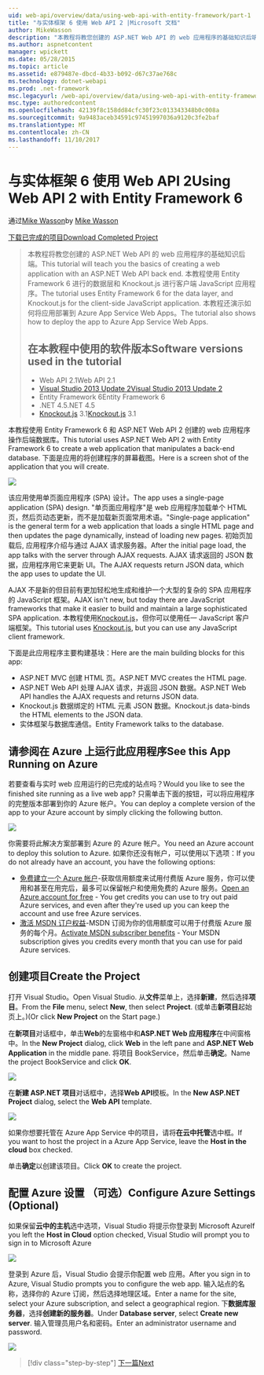 ```yaml
---
uid: web-api/overview/data/using-web-api-with-entity-framework/part-1
title: "与实体框架 6 使用 Web API 2 |Microsoft 文档"
author: MikeWasson
description: "本教程将教您创建的 ASP.NET Web API 的 web 应用程序的基础知识后端。 本教程使用 Entity Framework 6 的数据布局..."
ms.author: aspnetcontent
manager: wpickett
ms.date: 05/28/2015
ms.topic: article
ms.assetid: e879487e-dbcd-4b33-b092-d67c37ae768c
ms.technology: dotnet-webapi
ms.prod: .net-framework
msc.legacyurl: /web-api/overview/data/using-web-api-with-entity-framework/part-1
msc.type: authoredcontent
ms.openlocfilehash: 42139f8c158dd84cfc30f23c013343348b0c008a
ms.sourcegitcommit: 9a9483aceb34591c97451997036a9120c3fe2baf
ms.translationtype: MT
ms.contentlocale: zh-CN
ms.lasthandoff: 11/10/2017
---
```

<a name="using-web-api-2-with-entity-framework-6"></a><span data-ttu-id="3f645-104">与实体框架 6 使用 Web API 2</span><span class="sxs-lookup"><span data-stu-id="3f645-104">Using Web API 2 with Entity Framework 6</span></span>
====================
<span data-ttu-id="3f645-105">通过[Mike Wasson](https://github.com/MikeWasson)</span><span class="sxs-lookup"><span data-stu-id="3f645-105">by [Mike Wasson](https://github.com/MikeWasson)</span></span>

[<span data-ttu-id="3f645-106">下载已完成的项目</span><span class="sxs-lookup"><span data-stu-id="3f645-106">Download Completed Project</span></span>](https://github.com/MikeWasson/BookService)

> <span data-ttu-id="3f645-107">本教程将教您创建的 ASP.NET Web API 的 web 应用程序的基础知识后端。</span><span class="sxs-lookup"><span data-stu-id="3f645-107">This tutorial will teach you the basics of creating a web application with an ASP.NET Web API back end.</span></span> <span data-ttu-id="3f645-108">本教程使用 Entity Framework 6 进行的数据层和 Knockout.js 进行客户端 JavaScript 应用程序。</span><span class="sxs-lookup"><span data-stu-id="3f645-108">The tutorial uses Entity Framework 6 for the data layer, and Knockout.js for the client-side JavaScript application.</span></span> <span data-ttu-id="3f645-109">本教程还演示如何将应用部署到 Azure App Service Web Apps。</span><span class="sxs-lookup"><span data-stu-id="3f645-109">The tutorial also shows how to deploy the app to Azure App Service Web Apps.</span></span>
> 
> ## <a name="software-versions-used-in-the-tutorial"></a><span data-ttu-id="3f645-110">在本教程中使用的软件版本</span><span class="sxs-lookup"><span data-stu-id="3f645-110">Software versions used in the tutorial</span></span>
> 
> 
> - <span data-ttu-id="3f645-111">Web API 2.1</span><span class="sxs-lookup"><span data-stu-id="3f645-111">Web API 2.1</span></span>
> - [<span data-ttu-id="3f645-112">Visual Studio 2013 Update 2</span><span class="sxs-lookup"><span data-stu-id="3f645-112">Visual Studio 2013 Update 2</span></span>](https://www.visualstudio.com/downloads/download-visual-studio-vs)
> - <span data-ttu-id="3f645-113">Entity Framework 6</span><span class="sxs-lookup"><span data-stu-id="3f645-113">Entity Framework 6</span></span>
> - <span data-ttu-id="3f645-114">.NET 4.5</span><span class="sxs-lookup"><span data-stu-id="3f645-114">.NET 4.5</span></span>
> - <span data-ttu-id="3f645-115">[Knockout.js](http://knockoutjs.com/) 3.1</span><span class="sxs-lookup"><span data-stu-id="3f645-115">[Knockout.js](http://knockoutjs.com/) 3.1</span></span>


<span data-ttu-id="3f645-116">本教程使用 Entity Framework 6 和 ASP.NET Web API 2 创建的 web 应用程序操作后端数据库。</span><span class="sxs-lookup"><span data-stu-id="3f645-116">This tutorial uses ASP.NET Web API 2 with Entity Framework 6 to create a web application that manipulates a back-end database.</span></span> <span data-ttu-id="3f645-117">下面是应用的将创建程序的屏幕截图。</span><span class="sxs-lookup"><span data-stu-id="3f645-117">Here is a screen shot of the application that you will create.</span></span>

[![](part-1/_static/image2.png)](part-1/_static/image1.png)

<span data-ttu-id="3f645-118">该应用使用单页面应用程序 (SPA) 设计。</span><span class="sxs-lookup"><span data-stu-id="3f645-118">The app uses a single-page application (SPA) design.</span></span> <span data-ttu-id="3f645-119">"单页面应用程序"是 web 应用程序加载单个 HTML 页，然后页动态更新，而不是加载新页面常用术语。</span><span class="sxs-lookup"><span data-stu-id="3f645-119">"Single-page application" is the general term for a web application that loads a single HTML page and then updates the page dynamically, instead of loading new pages.</span></span> <span data-ttu-id="3f645-120">初始页加载后, 应用程序介绍与通过 AJAX 请求服务器。</span><span class="sxs-lookup"><span data-stu-id="3f645-120">After the initial page load, the app talks with the server through AJAX requests.</span></span> <span data-ttu-id="3f645-121">AJAX 请求返回的 JSON 数据，应用程序用它来更新 UI。</span><span class="sxs-lookup"><span data-stu-id="3f645-121">The AJAX requests return JSON data, which the app uses to update the UI.</span></span>

<span data-ttu-id="3f645-122">AJAX 不是新的但目前有更加轻松地生成和维护一个大型的复杂的 SPA 应用程序的 JavaScript 框架。</span><span class="sxs-lookup"><span data-stu-id="3f645-122">AJAX isn't new, but today there are JavaScript frameworks that make it easier to build and maintain a large sophisticated SPA application.</span></span> <span data-ttu-id="3f645-123">本教程使用[Knockout.js](http://knockoutjs.com/)，但你可以使用任一 JavaScript 客户端框架。</span><span class="sxs-lookup"><span data-stu-id="3f645-123">This tutorial uses [Knockout.js](http://knockoutjs.com/), but you can use any JavaScript client framework.</span></span>

<span data-ttu-id="3f645-124">下面是此应用程序主要构建基块：</span><span class="sxs-lookup"><span data-stu-id="3f645-124">Here are the main building blocks for this app:</span></span>

- <span data-ttu-id="3f645-125">ASP.NET MVC 创建 HTML 页。</span><span class="sxs-lookup"><span data-stu-id="3f645-125">ASP.NET MVC creates the HTML page.</span></span>
- <span data-ttu-id="3f645-126">ASP.NET Web API 处理 AJAX 请求，并返回 JSON 数据。</span><span class="sxs-lookup"><span data-stu-id="3f645-126">ASP.NET Web API handles the AJAX requests and returns JSON data.</span></span>
- <span data-ttu-id="3f645-127">Knockout.js 数据绑定的 HTML 元素 JSON 数据。</span><span class="sxs-lookup"><span data-stu-id="3f645-127">Knockout.js data-binds the HTML elements to the JSON data.</span></span>
- <span data-ttu-id="3f645-128">实体框架与数据库通信。</span><span class="sxs-lookup"><span data-stu-id="3f645-128">Entity Framework talks to the database.</span></span>

## <a name="see-this-app-running-on-azure"></a><span data-ttu-id="3f645-129">请参阅在 Azure 上运行此应用程序</span><span class="sxs-lookup"><span data-stu-id="3f645-129">See this App Running on Azure</span></span>

<span data-ttu-id="3f645-130">若要查看与实时 web 应用运行的已完成的站点吗？</span><span class="sxs-lookup"><span data-stu-id="3f645-130">Would you like to see the finished site running as a live web app?</span></span> <span data-ttu-id="3f645-131">只需单击下面的按钮，可以将应用程序的完整版本部署到你的 Azure 帐户。</span><span class="sxs-lookup"><span data-stu-id="3f645-131">You can deploy a complete version of the app to your Azure account by simply clicking the following button.</span></span>

[![](http://azuredeploy.net/deploybutton.png)](https://azuredeploy.net/?WT.mc_id=deploy_azure_aspnet&repository=https://github.com/tfitzmac/BookService)

<span data-ttu-id="3f645-132">你需要将此解决方案部署到 Azure 的 Azure 帐户。</span><span class="sxs-lookup"><span data-stu-id="3f645-132">You need an Azure account to deploy this solution to Azure.</span></span> <span data-ttu-id="3f645-133">如果你还没有帐户，可以使用以下选项：</span><span class="sxs-lookup"><span data-stu-id="3f645-133">If you do not already have an account, you have the following options:</span></span>

- <span data-ttu-id="3f645-134">[免费建立一个 Azure 帐户](https://azure.microsoft.com/en-us/pricing/free-trial/?WT.mc_id=A443DD604)-获取信用额度来试用付费版 Azure 服务，你可以使用和甚至在用完后，最多可以保留帐户和使用免费的 Azure 服务。</span><span class="sxs-lookup"><span data-stu-id="3f645-134">[Open an Azure account for free](https://azure.microsoft.com/en-us/pricing/free-trial/?WT.mc_id=A443DD604) - You get credits you can use to try out paid Azure services, and even after they're used up you can keep the account and use free Azure services.</span></span>
- <span data-ttu-id="3f645-135">[激活 MSDN 订户权益](https://azure.microsoft.com/en-us/pricing/member-offers/msdn-benefits-details/?WT.mc_id=A443DD604)-MSDN 订阅为你的信用额度可以用于付费版 Azure 服务的每个月。</span><span class="sxs-lookup"><span data-stu-id="3f645-135">[Activate MSDN subscriber benefits](https://azure.microsoft.com/en-us/pricing/member-offers/msdn-benefits-details/?WT.mc_id=A443DD604) - Your MSDN subscription gives you credits every month that you can use for paid Azure services.</span></span>

## <a name="create-the-project"></a><span data-ttu-id="3f645-136">创建项目</span><span class="sxs-lookup"><span data-stu-id="3f645-136">Create the Project</span></span>

<span data-ttu-id="3f645-137">打开 Visual Studio。</span><span class="sxs-lookup"><span data-stu-id="3f645-137">Open Visual Studio.</span></span> <span data-ttu-id="3f645-138">从**文件**菜单上，选择**新建**，然后选择**项目**。</span><span class="sxs-lookup"><span data-stu-id="3f645-138">From the **File** menu, select **New**, then select **Project**.</span></span> <span data-ttu-id="3f645-139">(或单击**新项目**起始页上。)</span><span class="sxs-lookup"><span data-stu-id="3f645-139">(Or click **New Project** on the Start page.)</span></span>

<span data-ttu-id="3f645-140">在**新项目**对话框中，单击**Web**的左窗格中和**ASP.NET Web 应用程序**在中间窗格中。</span><span class="sxs-lookup"><span data-stu-id="3f645-140">In the **New Project** dialog, click **Web** in the left pane and **ASP.NET Web Application** in the middle pane.</span></span> <span data-ttu-id="3f645-141">将项目 BookService，然后单击**确定**。</span><span class="sxs-lookup"><span data-stu-id="3f645-141">Name the project BookService and click **OK**.</span></span>

[![](part-1/_static/image4.png)](part-1/_static/image3.png)

<span data-ttu-id="3f645-142">在**新建 ASP.NET 项目**对话框中，选择**Web API**模板。</span><span class="sxs-lookup"><span data-stu-id="3f645-142">In the **New ASP.NET Project** dialog, select the **Web API** template.</span></span>

[![](part-1/_static/image6.png)](part-1/_static/image5.png)

<span data-ttu-id="3f645-143">如果你想要托管在 Azure App Service 中的项目，请将**在云中托管**选中框。</span><span class="sxs-lookup"><span data-stu-id="3f645-143">If you want to host the project in a Azure App Service, leave the **Host in the cloud** box checked.</span></span>

<span data-ttu-id="3f645-144">单击**确定**以创建该项目。</span><span class="sxs-lookup"><span data-stu-id="3f645-144">Click **OK** to create the project.</span></span>

## <a name="configure-azure-settings-optional"></a><span data-ttu-id="3f645-145">配置 Azure 设置 （可选）</span><span class="sxs-lookup"><span data-stu-id="3f645-145">Configure Azure Settings (Optional)</span></span>

<span data-ttu-id="3f645-146">如果保留**云中的主机**选中选项，Visual Studio 将提示你登录到 Microsoft Azure</span><span class="sxs-lookup"><span data-stu-id="3f645-146">If you left the **Host in Cloud** option checked, Visual Studio will prompt you to sign in to Microsoft Azure</span></span>

[![](part-1/_static/image8.png)](part-1/_static/image7.png)

<span data-ttu-id="3f645-147">登录到 Azure 后，Visual Studio 会提示你配置 web 应用。</span><span class="sxs-lookup"><span data-stu-id="3f645-147">After you sign in to Azure, Visual Studio prompts you to configure the web app.</span></span> <span data-ttu-id="3f645-148">输入站点的名称，选择你的 Azure 订阅，然后选择地理区域。</span><span class="sxs-lookup"><span data-stu-id="3f645-148">Enter a name for the site, select your Azure subscription, and select a geographical region.</span></span> <span data-ttu-id="3f645-149">下**数据库服务器**，选择**创建新的服务器**。</span><span class="sxs-lookup"><span data-stu-id="3f645-149">Under **Database server**, select **Create new server**.</span></span> <span data-ttu-id="3f645-150">输入管理员用户名和密码。</span><span class="sxs-lookup"><span data-stu-id="3f645-150">Enter an administrator username and password.</span></span>

[![](part-1/_static/image10.png)](part-1/_static/image9.png)

>[!div class="step-by-step"]
[<span data-ttu-id="3f645-151">下一篇</span><span class="sxs-lookup"><span data-stu-id="3f645-151">Next</span></span>](part-2.md)
